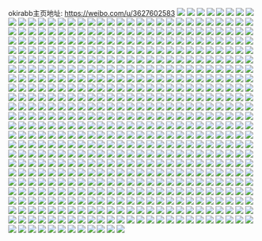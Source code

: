 okirabb主页地址: https://weibo.com/u/3627602583 
![](https://wx4.sinaimg.cn/mw2000/d838d297gy1h962qzg5bhj20u0140jzz.jpg) 
![](https://wx4.sinaimg.cn/mw2000/d838d297gy1h962qyjomoj20u0140qbp.jpg) 
![](https://wx4.sinaimg.cn/mw2000/d838d297gy1h909xjqplmj22c0340hdt.jpg) 
![](https://wx4.sinaimg.cn/mw2000/d838d297gy1h909xnvml2j22c0340npe.jpg) 
![](https://wx4.sinaimg.cn/mw2000/d838d297gy1h909xlpvwrj22c0340kjm.jpg) 
![](https://wx4.sinaimg.cn/mw2000/d838d297gy1h909xgbexjj22c03401ky.jpg) 
![](https://wx4.sinaimg.cn/mw2000/d838d297gy1h909xhuahoj22bz311u0x.jpg) 
![](https://wx4.sinaimg.cn/mw2000/d838d297gy1h8xla5p1idj20ty1hah7g.jpg) 
![](https://wx4.sinaimg.cn/mw2000/d838d297gy1h8xl4bt10aj22c02wve81.jpg) 
![](https://wx4.sinaimg.cn/mw2000/d838d297gy1h8xl4b0o30j21u32hfx3s.jpg) 
![](https://wx4.sinaimg.cn/mw2000/d838d297gy1h8xlaxd84kj20hk0u00wl.jpg) 
![](https://wx4.sinaimg.cn/mw2000/d838d297gy1h8xl3xs5s3j20k00zk41r.jpg) 
![](https://wx4.sinaimg.cn/mw2000/d838d297gy1h8xl3xgr56j20w11jojwt.jpg) 
![](https://wx4.sinaimg.cn/mw2000/d838d297gy1h8xl491vkjj20wd0ihten.jpg) 
![](https://wx4.sinaimg.cn/mw2000/d838d297gy1h8xl6fhgidj20sg47pb2a.jpg) 
![](https://wx4.sinaimg.cn/mw2000/d838d297gy1h8sabdpwy5j20vz1bzarz.jpg) 
![](https://wx4.sinaimg.cn/mw2000/d838d297gy1h8sabmod0nj21nz2hxu0x.jpg) 
![](https://wx4.sinaimg.cn/mw2000/d838d297gy1h8sabevnc0j20vz1bz7lj.jpg) 
![](https://wx4.sinaimg.cn/mw2000/d838d297gy1h8rwk1rmnij21sc2oihdt.jpg) 
![](https://wx4.sinaimg.cn/mw2000/d838d297gy1h8rwjh2dcuj20v01aih0a.jpg) 
![](https://wx4.sinaimg.cn/mw2000/d838d297gy1h8rwjs901bj21o02yohdt.jpg) 
![](https://wx4.sinaimg.cn/mw2000/d838d297gy1h8rwjmjaw3j220g328trf.jpg) 
![](https://wx4.sinaimg.cn/mw2000/d838d297gy1h8rwjo2kmij21yp2zrtwl.jpg) 
![](https://wx4.sinaimg.cn/mw2000/d838d297gy1h8rwjlk4eyj20kz0tln52.jpg) 
![](https://wx4.sinaimg.cn/mw2000/d838d297gy1h8rwjih2m8j22c03407wi.jpg) 
![](https://wx4.sinaimg.cn/mw2000/d838d297gy1h8pxc68vvlj22c03404qq.jpg) 
![](https://wx4.sinaimg.cn/mw2000/d838d297gy1h8pxbwbc37j20wi1yc7wh.jpg) 
![](https://wx4.sinaimg.cn/mw2000/d838d297gy1h8pxcf51qjj20k01000zi.jpg) 
![](https://wx4.sinaimg.cn/mw2000/d838d297gy1h8pxbzk1anj21sc2dskjl.jpg) 
![](https://wx4.sinaimg.cn/mw2000/d838d297gy1h8pxcaaippj22c0340qv5.jpg) 
![](https://wx4.sinaimg.cn/mw2000/d838d297gy1h8asyz87pfj20vt1kwqja.jpg) 
![](https://wx4.sinaimg.cn/mw2000/d838d297gy1h8asy1ztq0j20u2142467.jpg) 
![](https://wx4.sinaimg.cn/mw2000/d838d297gy1h8asy0z8juj21400u0n4n.jpg) 
![](https://wx4.sinaimg.cn/mw2000/d838d297gy1h8asy09ofwj20u0140n7e.jpg) 
![](https://wx4.sinaimg.cn/mw2000/d838d297gy1h8asz0cafwj21mc25s1kx.jpg) 
![](https://wx4.sinaimg.cn/mw2000/d838d297gy1h8asy1cb9lj20u014044v.jpg) 
![](https://wx4.sinaimg.cn/mw2000/d838d297gy1h8at3j289gj20i80rsdlp.jpg) 
![](https://wx4.sinaimg.cn/mw2000/d838d297gy1h8asy31twzj20u0140qa4.jpg) 
![](https://wx4.sinaimg.cn/mw2000/d838d297gy1h8asy4jtapj21kb16l4el.jpg) 
![](https://wx4.sinaimg.cn/mw2000/d838d297gy1h850xac4hhj22yo1o0npd.jpg) 
![](https://wx4.sinaimg.cn/mw2000/d838d297gy1h850xc5o5tj22yo1o0npd.jpg) 
![](https://wx4.sinaimg.cn/mw2000/d838d297gy1h850x7gjhcj22yo1o0hdt.jpg) 
![](https://wx4.sinaimg.cn/mw2000/d838d297gy1h850x5ses0j22yo1o0npd.jpg) 
![](https://wx4.sinaimg.cn/mw2000/d838d297gy1h83hiuzdktj20sg0hrtdn.jpg) 
![](https://wx4.sinaimg.cn/mw2000/d838d297gy1h828f6frisj21401z41g5.jpg) 
![](https://wx4.sinaimg.cn/mw2000/d838d297gy1h828f710ftj20k00zk77f.jpg) 
![](https://wx4.sinaimg.cn/mw2000/d838d297gy1h814up05rcj21bv1zp4qp.jpg) 
![](https://wx4.sinaimg.cn/mw2000/d838d297gy1h814uroswwj20x918cgx9.jpg) 
![](https://wx4.sinaimg.cn/mw2000/d838d297gy1h814ucnq59j20oq0wzn39.jpg) 
![](https://wx4.sinaimg.cn/mw2000/d838d297gy1h814ue222xj21341g5tob.jpg) 
![](https://wx4.sinaimg.cn/mw2000/d838d297gy1h814uj78yxj213f1gkart.jpg) 
![](https://wx4.sinaimg.cn/mw2000/d838d297gy1h814ufgw80j20wi152du9.jpg) 
![](https://wx4.sinaimg.cn/mw2000/d838d297gy1h814ubuyfmj22452x24qq.jpg) 
![](https://wx4.sinaimg.cn/mw2000/d838d297gy1h814uhd3gwj20yt15q15z.jpg) 
![](https://wx4.sinaimg.cn/mw2000/d838d297gy1h82ma5xfwaj20sg1bgdr7.jpg) 
![](https://wx4.sinaimg.cn/mw2000/d838d297gy1h82ma6tt09j20sg1aoqfg.jpg) 
![](https://wx4.sinaimg.cn/mw2000/d838d297gy1h865mgsvg9j20vt1kwnds.jpg) 
![](https://wx4.sinaimg.cn/mw2000/d838d297gy1h7xjriyq9sj20ti0t1n0i.jpg) 
![](https://wx4.sinaimg.cn/mw2000/d838d297gy1h7up2nchpqj20u00nvdkp.jpg) 
![](https://wx4.sinaimg.cn/mw2000/d838d297gy1h7l17kjmkwj20k50jhjue.jpg) 
![](https://wx4.sinaimg.cn/mw2000/d838d297gy1h7dzklw5ypj20n01dsaey.jpg) 
![](https://wx4.sinaimg.cn/mw2000/d838d297gy1h7dyynibhvj22c0340e82.jpg) 
![](https://wx4.sinaimg.cn/mw2000/d838d297gy1h7dyzdpr6dj22c03401kz.jpg) 
![](https://wx4.sinaimg.cn/mw2000/d838d297gy1h7dzeokkgxj21n5340b29.jpg) 
![](https://wx4.sinaimg.cn/mw2000/d838d297gy1h7dzeq4nhcj217z13yjss.jpg) 
![](https://wx4.sinaimg.cn/mw2000/d838d297gy1h7dzesreovj22c0340x1k.jpg) 
![](https://wx4.sinaimg.cn/mw2000/d838d297gy1h7s2idge4aj216g1kwtmm.jpg) 
![](https://wx4.sinaimg.cn/mw2000/d838d297gy1h7s2j0lta6j21tf2cz1kx.jpg) 
![](https://wx4.sinaimg.cn/mw2000/d838d297gy1h78r3pubjoj214020a423.jpg) 
![](https://wx4.sinaimg.cn/mw2000/d838d297gy1h78r3us47cj21o02njkjl.jpg) 
![](https://wx4.sinaimg.cn/mw2000/d838d297gy1h78r3nsmzoj211s1efq7l.jpg) 
![](https://wx4.sinaimg.cn/mw2000/d838d297gy1h78r3ojfzqj20ys1afq5u.jpg) 
![](https://wx4.sinaimg.cn/mw2000/d838d297gy1h78r3mpi27j2105162jt3.jpg) 
![](https://wx4.sinaimg.cn/mw2000/d838d297gy1h78r3lxso8j213y1gqafs.jpg) 
![](https://wx4.sinaimg.cn/mw2000/d838d297gy1h78r3zwaoqj20tg13aap2.jpg) 
![](https://wx4.sinaimg.cn/mw2000/d838d297gy1h78r3kja92j22c0340qsw.jpg) 
![](https://wx4.sinaimg.cn/mw2000/d838d297gy1h72zmeqw7yj21o02you0x.jpg) 
![](https://wx4.sinaimg.cn/mw2000/d838d297gy1h72zmnnadlj21o02yodnb.jpg) 
![](https://wx4.sinaimg.cn/mw2000/d838d297gy1h72zlxyrdlj21o02yoqv5.jpg) 
![](https://wx4.sinaimg.cn/mw2000/d838d297gy1h72zmpp32rj20mz14m44e.jpg) 
![](https://wx4.sinaimg.cn/mw2000/d838d297gy1h72zm6lez0j21o02you0x.jpg) 
![](https://wx4.sinaimg.cn/mw2000/d838d297gy1h72zlpvzqoj21o02yox6p.jpg) 
![](https://wx4.sinaimg.cn/mw2000/d838d297gy1h6zyezni3ej20n01ds7lb.jpg) 
![](https://wx4.sinaimg.cn/mw2000/d838d297gy1h6s5un2zxzj20u01hcgyd.jpg) 
![](https://wx4.sinaimg.cn/mw2000/d838d297gy1h6s5uugxo7j21111tukam.jpg) 
![](https://wx4.sinaimg.cn/mw2000/d838d297gy1h6m89vyp7zj20k00zkweu.jpg) 
![](https://wx4.sinaimg.cn/mw2000/d838d297gy1h6m89vi99gj20n01dsth7.jpg) 
![](https://wx4.sinaimg.cn/mw2000/d838d297gy1h6m89wslypj20u01hcdla.jpg) 
![](https://wx4.sinaimg.cn/mw2000/d838d297gy1h6lkmjlz49j214t1kwdqm.jpg) 
![](https://wx4.sinaimg.cn/mw2000/d838d297gy1h6lkooy6jzj20sg23unlv.jpg) 
![](https://wx4.sinaimg.cn/mw2000/d838d297gy1h6llp1ng2cj21fp23qtsp.jpg) 
![](https://wx4.sinaimg.cn/mw2000/d838d297gy1h6llppc3wmj20lk0jfjsf.jpg) 
![](https://wx4.sinaimg.cn/mw2000/d838d297gy1h6llqa68z8j20sg4t8guc.jpg) 
![](https://wx4.sinaimg.cn/mw2000/d838d297gy1h828x8mrgaj216g1kwtmm.jpg) 
![](https://wx4.sinaimg.cn/mw2000/d838d297gy1h6hztuac0uj21jk2zt4na.jpg) 
![](https://wx4.sinaimg.cn/mw2000/d838d297gy1h6hzty07izj21r029ekgs.jpg) 
![](https://wx4.sinaimg.cn/mw2000/d838d297gy1h6hwn8a10ej221o2q8djg.jpg) 
![](https://wx4.sinaimg.cn/mw2000/d838d297gy1h6hwna8baqj22bb35r1kx.jpg) 
![](https://wx4.sinaimg.cn/mw2000/d838d297gy1h6hwn5srz8j21au2b9e81.jpg) 
![](https://wx4.sinaimg.cn/mw2000/d838d297gy1h6hwn9ap7fj22c034vquj.jpg) 
![](https://wx4.sinaimg.cn/mw2000/d838d297gy1h6hwmy5a8rj20yc19sgxi.jpg) 
![](https://wx4.sinaimg.cn/mw2000/d838d297gy1h6hwn79ffsj220z2sob29.jpg) 
![](https://wx4.sinaimg.cn/mw2000/d838d297gy1h6kcbxgpiqj21sc2ds4qq.jpg) 
![](https://wx4.sinaimg.cn/mw2000/d838d297gy1h6kcc5130ij21sc2dstte.jpg) 
![](https://wx4.sinaimg.cn/mw2000/d838d297gy1h6kccixzu8j21sc2ds7wh.jpg) 
![](https://wx4.sinaimg.cn/mw2000/d838d297gy1h6fjf93jawj21k92tgagx.jpg) 
![](https://wx4.sinaimg.cn/mw2000/d838d297gy1h6fjffpltnj21kq2u2u0x.jpg) 
![](https://wx4.sinaimg.cn/mw2000/d838d297gy1h68tsqitbsj20mn14x3zd.jpg) 
![](https://wx4.sinaimg.cn/mw2000/d838d297gy1h68tsr54anj20mo14j3z7.jpg) 
![](https://wx4.sinaimg.cn/mw2000/d838d297gy1h68tsubphrj20m514o7ba.jpg) 
![](https://wx4.sinaimg.cn/mw2000/d838d297gy1h68tstdj6ej20mr14jjs5.jpg) 
![](https://wx4.sinaimg.cn/mw2000/d838d297gy1h68tslot5xj22c035q4qp.jpg) 
![](https://wx4.sinaimg.cn/mw2000/d838d297gy1h68tsmxe8dj22c03404qp.jpg) 
![](https://wx4.sinaimg.cn/mw2000/d838d297gy1h68tsp00bkj21sc2ds7wh.jpg) 
![](https://wx4.sinaimg.cn/mw2000/d838d297gy1h68uz0x3wyj20dh0nzmzt.jpg) 
![](https://wx4.sinaimg.cn/mw2000/d838d297gy1h68tsk442dj20n01ds14u.jpg) 
![](https://wx4.sinaimg.cn/mw2000/d838d297gy1h68tymlbwrj20tu13umyv.jpg) 
![](https://wx4.sinaimg.cn/mw2000/d838d297gy1h68u2tz8lij20tu13u75c.jpg) 
![](https://wx4.sinaimg.cn/mw2000/d838d297gy1h56lddx2l3j216t1kwb29.jpg) 
![](https://wx4.sinaimg.cn/mw2000/d838d297gy1h56ld9joxnj216o1lcqtr.jpg) 
![](https://wx4.sinaimg.cn/mw2000/d838d297gy1h56lcsbs5hj216o1kw1f3.jpg) 
![](https://wx4.sinaimg.cn/mw2000/d838d297gy1h56lcr85btj22c0340qv7.jpg) 
![](https://wx4.sinaimg.cn/mw2000/d838d297gy1h56lcljnnwj22c0316b2a.jpg) 
![](https://wx4.sinaimg.cn/mw2000/d838d297gy1h56lcng2ojj22bv33u7wi.jpg) 
![](https://wx4.sinaimg.cn/mw2000/d838d297gy1h56lcjo4jkj224034oe82.jpg) 
![](https://wx4.sinaimg.cn/mw2000/d838d297gy1h56ldn2i6mj20vu1n5dsi.jpg) 
![](https://wx4.sinaimg.cn/mw2000/d838d297gy1h56ldm33h4j20vh1pana0.jpg) 
![](https://wx4.sinaimg.cn/mw2000/d838d297gy1h56lczaijaj22c02wm1kx.jpg) 
![](https://wx4.sinaimg.cn/mw2000/d838d297gy1h58syp7e5hj20xz18ugvr.jpg) 
![](https://wx4.sinaimg.cn/mw2000/d838d297gy1h58syocqm3j20iy0sgahh.jpg) 
![](https://wx4.sinaimg.cn/mw2000/d838d297gy1h58t044qesj21eu1uokaa.jpg) 
![](https://wx4.sinaimg.cn/mw2000/d838d297gy1h4p6bvf6bqj20ms18vn6h.jpg) 
![](https://wx4.sinaimg.cn/mw2000/d838d297gy1h4p6cycwy8j20k00zkaeu.jpg) 
![](https://wx4.sinaimg.cn/mw2000/d838d297gy1h4p6ctx3oyj22bz354x6s.jpg) 
![](https://wx4.sinaimg.cn/mw2000/d838d297gy1h4i9zlthnqj21o02yo4qq.jpg) 
![](https://wx4.sinaimg.cn/mw2000/d838d297gy1h4i9zx12eoj21mq2yob2a.jpg) 
![](https://wx4.sinaimg.cn/mw2000/d838d297gy1h4i9zcc438j21o02yo1ky.jpg) 
![](https://wx4.sinaimg.cn/mw2000/d838d297gy1h4i9ytz2fzj22c03404qr.jpg) 
![](https://wx4.sinaimg.cn/mw2000/d838d297gy1h4h3vj2ye3j229o340npe.jpg) 
![](https://wx4.sinaimg.cn/mw2000/d838d297gy1h4h3vf689lj22c034zhdt.jpg) 
![](https://wx4.sinaimg.cn/mw2000/d838d297gy1h4h3vbhaz7j22c0340qv5.jpg) 
![](https://wx4.sinaimg.cn/mw2000/d838d297gy1h4h3vo332fj22652w7x6q.jpg) 
![](https://wx4.sinaimg.cn/mw2000/d838d297gy1h4h3vdr1iej22c034hhdu.jpg) 
![](https://wx4.sinaimg.cn/mw2000/d838d297gy1h4ev04nsvvj221e2lju0x.jpg) 
![](https://wx4.sinaimg.cn/mw2000/d838d297gy1h4bdz7vgkoj22c0340u0x.jpg) 
![](https://wx4.sinaimg.cn/mw2000/d838d297gy1h4bdz19vabj20n0171dkc.jpg) 
![](https://wx4.sinaimg.cn/mw2000/d838d297gy1h46xm0t3kbj224n33wkjm.jpg) 
![](https://wx4.sinaimg.cn/mw2000/d838d297gy1h44c7790kcj22c0340qv5.jpg) 
![](https://wx4.sinaimg.cn/mw2000/d838d297gy1h44c70hppcj22c0340u0x.jpg) 
![](https://wx4.sinaimg.cn/mw2000/d838d297gy1h44c75fdbpj22c0340u0x.jpg) 
![](https://wx4.sinaimg.cn/mw2000/d838d297gy1h44c72zuwnj23402c0kjm.jpg) 
![](https://wx4.sinaimg.cn/mw2000/d838d297gy1h43d22tehdj20n018wwml.jpg) 
![](https://wx4.sinaimg.cn/mw2000/d838d297gy1h43d2dm7nnj22c02c04qp.jpg) 
![](https://wx4.sinaimg.cn/mw2000/d838d297gy1h43d2c7wn9j22c033zqv5.jpg) 
![](https://wx4.sinaimg.cn/mw2000/d838d297gy1h43d2npc4uj20n01907a8.jpg) 
![](https://wx4.sinaimg.cn/mw2000/d838d297gy1h43d9f48ywj21le2v4u0x.jpg) 
![](https://wx4.sinaimg.cn/mw2000/d838d297gy1h43e2hxlw6j20k00zkgrk.jpg) 
![](https://wx4.sinaimg.cn/mw2000/d838d297gy1h43d31j0mlj21o02yo4qq.jpg) 
![](https://wx4.sinaimg.cn/mw2000/d838d297gy1h43d9oxi58j22c02c0qv5.jpg) 
![](https://wx4.sinaimg.cn/mw2000/d838d297gy1h45eqlq294j21mn2yokjl.jpg) 
![](https://wx4.sinaimg.cn/mw2000/d838d297gy1h45eqph31wj20tu13u15w.jpg) 
![](https://wx4.sinaimg.cn/mw2000/d838d297gy1h3kk4p38scj21xz2ufb29.jpg) 
![](https://wx4.sinaimg.cn/mw2000/d838d297gy1h3kkoeo1dlj21ic2qsx6p.jpg) 
![](https://wx4.sinaimg.cn/mw2000/d838d297gy1h3kk87qeb8j22ai2w5hb4.jpg) 
![](https://wx4.sinaimg.cn/mw2000/d838d297gy1h3habf63djj20ly18h45a.jpg) 
![](https://wx4.sinaimg.cn/mw2000/d838d297gy1h3hab5x6jhj20u01404gj.jpg) 
![](https://wx4.sinaimg.cn/mw2000/d838d297gy1h3habbkfu9j20pv1a9wl9.jpg) 
![](https://wx4.sinaimg.cn/mw2000/d838d297gy1h3hab70iobj20sg0fsq8y.jpg) 
![](https://wx4.sinaimg.cn/mw2000/d838d297gy1h3hab6giu3j20u017qgrj.jpg) 
![](https://wx4.sinaimg.cn/mw2000/d838d297gy1h3habgt0l2j22c0340qv5.jpg) 
![](https://wx4.sinaimg.cn/mw2000/d838d297ly1h3q2pht7cjj21h92mpqv5.jpg) 
![](https://wx4.sinaimg.cn/mw2000/d838d297gy1h387hogibjj20v92ppe0z.jpg) 
![](https://wx4.sinaimg.cn/mw2000/d838d297gy1h387hqbrcaj20v915pgud.jpg) 
![](https://wx4.sinaimg.cn/mw2000/d838d297gy1h387hr19mwj20v918pk1a.jpg) 
![](https://wx4.sinaimg.cn/mw2000/d838d297gy1h387hpq0ycj20n01dswvt.jpg) 
![](https://wx4.sinaimg.cn/mw2000/d838d297gy1h387hzylqaj20n01dswsd.jpg) 
![](https://wx4.sinaimg.cn/mw2000/d838d297gy1h387huu4kqj20v91fptkz.jpg) 
![](https://wx4.sinaimg.cn/mw2000/d838d297gy1h387hvqu7aj20v91fp15r.jpg) 
![](https://wx4.sinaimg.cn/mw2000/d838d297gy1h387hweub7j20v912pq9n.jpg) 
![](https://wx4.sinaimg.cn/mw2000/d838d297gy1h387hxs1ajj20v91epwtb.jpg) 
![](https://wx4.sinaimg.cn/mw2000/d838d297gy1h387hyek07j20v91np4d3.jpg) 
![](https://wx4.sinaimg.cn/mw2000/d838d297gy1h387hz2gy9j20v91gptma.jpg) 
![](https://wx4.sinaimg.cn/mw2000/d838d297gy1h387ht0lucj20n01dsk44.jpg) 
![](https://wx4.sinaimg.cn/mw2000/d838d297gy1h37nr2o7ktj20mz0uoadq.jpg) 
![](https://wx4.sinaimg.cn/mw2000/d838d297gy1h37np9c7chj20n00csn0b.jpg) 
![](https://wx4.sinaimg.cn/mw2000/d838d297gy1h37np8slahj20n00cstc7.jpg) 
![](https://wx4.sinaimg.cn/mw2000/d838d297gy1h37npkbzwjj22c0340hdt.jpg) 
![](https://wx4.sinaimg.cn/mw2000/d838d297gy1h37nq5y3b5j20n018ete0.jpg) 
![](https://wx4.sinaimg.cn/mw2000/d838d297gy1h31cegwjgkj20v91epwvt.jpg) 
![](https://wx4.sinaimg.cn/mw2000/d838d297gy1h31cehh5x6j20v91np4kj.jpg) 
![](https://wx4.sinaimg.cn/mw2000/d838d297gy1h31cehzss9j20v918pk33.jpg) 
![](https://wx4.sinaimg.cn/mw2000/d838d297gy1h31cej744lj20v91qpe32.jpg) 
![](https://wx4.sinaimg.cn/mw2000/d838d297gy1h31ceihmnnj20v918pani.jpg) 
![](https://wx4.sinaimg.cn/mw2000/d838d297gy1h31cejq8vfj20v90zp460.jpg) 
![](https://wx4.sinaimg.cn/mw2000/d838d297gy1h306uuvwbvj20v91ap15a.jpg) 
![](https://wx4.sinaimg.cn/mw2000/d838d297gy1h306uvdbmlj20v91mpwyv.jpg) 
![](https://wx4.sinaimg.cn/mw2000/d838d297gy1h306uvxpa7j20v91jp7m9.jpg) 
![](https://wx4.sinaimg.cn/mw2000/d838d297gy1h306uwh3ygj20v91mph5h.jpg) 
![](https://wx4.sinaimg.cn/mw2000/d838d297gy1h30780linej20v91ope0k.jpg) 
![](https://wx4.sinaimg.cn/mw2000/d838d297gy1h307814hhxj20v91cpk5i.jpg) 
![](https://wx4.sinaimg.cn/mw2000/d838d297gy1h2psgisei1j20v91cpaoi.jpg) 
![](https://wx4.sinaimg.cn/mw2000/d838d297gy1h2psghtm7kj20v919pwpm.jpg) 
![](https://wx4.sinaimg.cn/mw2000/d838d297gy1h2psgjmk6bj20v916pdpx.jpg) 
![](https://wx4.sinaimg.cn/mw2000/d838d297gy1h2psgkrs9rj20v91fp17i.jpg) 
![](https://wx4.sinaimg.cn/mw2000/d838d297gy1h2psggukq9j20v919pn8s.jpg) 
![](https://wx4.sinaimg.cn/mw2000/d838d297gy1h2psgllrjsj20v910p45b.jpg) 
![](https://wx4.sinaimg.cn/mw2000/d838d297gy1h2oe7fgp40j22c03401ky.jpg) 
![](https://wx4.sinaimg.cn/mw2000/d838d297gy1h2oe89iqg3j20sg16odxx.jpg) 
![](https://wx4.sinaimg.cn/mw2000/d838d297gy1h2oe9gs5lsj22c0340npd.jpg) 
![](https://wx4.sinaimg.cn/mw2000/d838d297gy1h2oe9jcunnj22c0340hdu.jpg) 
![](https://wx4.sinaimg.cn/mw2000/d838d297gy1h2oe6vw0qcj213t0tvqjn.jpg) 
![](https://wx4.sinaimg.cn/mw2000/d838d297ly1h2oglgurn6j22c03407wi.jpg) 
![](https://wx4.sinaimg.cn/mw2000/d838d297ly1h2ogq3aqsmj22c0340e81.jpg) 
![](https://wx4.sinaimg.cn/mw2000/d838d297gy1h2psp9z3kfj22c0340npd.jpg) 
![](https://wx4.sinaimg.cn/mw2000/d838d297gy1h2psx042k5j21c92ds1kx.jpg) 
![](https://wx4.sinaimg.cn/mw2000/d838d297gy1h2psxiilrdj22c0353u0x.jpg) 
![](https://wx4.sinaimg.cn/mw2000/d838d297gy1h2psy70vn1j22c034t4qs.jpg) 
![](https://wx4.sinaimg.cn/mw2000/d838d297gy1h2psyyvmhbj21400u0amn.jpg) 
![](https://wx4.sinaimg.cn/mw2000/d838d297gy1h2gce55874j21ga1xz4qp.jpg) 
![](https://wx4.sinaimg.cn/mw2000/d838d297gy1h2gce752i1j22c01py4iy.jpg) 
![](https://wx4.sinaimg.cn/mw2000/d838d297gy1h2gcfrgizdj20sg0vsqbt.jpg) 
![](https://wx4.sinaimg.cn/mw2000/d838d297gy1h2gcex8x2hj20sg1nq4qn.jpg) 
![](https://wx4.sinaimg.cn/mw2000/d838d297gy1h2gcg4i16ej21o02yoe82.jpg) 
![](https://wx4.sinaimg.cn/mw2000/d838d297gy1h2gce0wxbxj22c0340u0x.jpg) 
![](https://wx4.sinaimg.cn/mw2000/d838d297gy1h2gce3d9qpj22c02c0kjl.jpg) 
![](https://wx4.sinaimg.cn/mw2000/d838d297gy1h2gcesj15aj22c030ab2a.jpg) 
![](https://wx4.sinaimg.cn/mw2000/d838d297gy1h2gcekthiuj22c0340npe.jpg) 
![](https://wx4.sinaimg.cn/mw2000/d838d297gy1h2gcehcbsdj223u35sb2a.jpg) 
![](https://wx4.sinaimg.cn/mw2000/d838d297gy1h2gcfexcq7j21o02yoe82.jpg) 
![](https://wx4.sinaimg.cn/mw2000/d838d297gy1h2gcfpi9nhj21mj2skb2a.jpg) 
![](https://wx4.sinaimg.cn/mw2000/d838d297gy1h2gcghv5u4j21o02you0y.jpg) 
![](https://wx4.sinaimg.cn/mw2000/d838d297gy1h2gcf1h1e2j20sg28l4qp.jpg) 
![](https://wx4.sinaimg.cn/mw2000/d838d297gy1h2gcf78c4dj21520uttk9.jpg) 
![](https://wx4.sinaimg.cn/mw2000/d838d297gy1h29jqhnowjj20v913paj2.jpg) 
![](https://wx4.sinaimg.cn/mw2000/d838d297gy1h29jqlm4k7j20v913p101.jpg) 
![](https://wx4.sinaimg.cn/mw2000/d838d297gy1h29jqoewepj20v916pgwi.jpg) 
![](https://wx4.sinaimg.cn/mw2000/d838d297gy1h29jqt50gqj20v913p11w.jpg) 
![](https://wx4.sinaimg.cn/mw2000/d838d297gy1h29jqvw0eoj20v919pds6.jpg) 
![](https://wx4.sinaimg.cn/mw2000/d838d297gy1h29jr234ckj20v919p49l.jpg) 
![](https://wx4.sinaimg.cn/mw2000/d838d297gy1h29jr54x8lj20v919p4as.jpg) 
![](https://wx4.sinaimg.cn/mw2000/d838d297gy1h29jqds8b8j20v910ptew.jpg) 
![](https://wx4.sinaimg.cn/mw2000/d838d297gy1h29jr798b0j20v91fpwtu.jpg) 
![](https://wx4.sinaimg.cn/mw2000/d838d297gy1h29jrayosaj20v91cpdt8.jpg) 
![](https://wx4.sinaimg.cn/mw2000/d838d297gy1h29jrdo1htj20v90xp79k.jpg) 
![](https://wx4.sinaimg.cn/mw2000/d838d297gy1h29jrhl8qfj20v91lpato.jpg) 
![](https://wx4.sinaimg.cn/mw2000/d838d297gy1h29jrrqd3uj20v916pajy.jpg) 
![](https://wx4.sinaimg.cn/mw2000/d838d297gy1h29jrpty7ij20v91ipdyn.jpg) 
![](https://wx4.sinaimg.cn/mw2000/d838d297gy1h29jrt9wvaj20v916pn8k.jpg) 
![](https://wx4.sinaimg.cn/mw2000/d838d297gy1h1bv2w35lcj21bu2job29.jpg) 
![](https://wx4.sinaimg.cn/mw2000/d838d297gy1h1bv2sv5lwj21c22n5b29.jpg) 
![](https://wx4.sinaimg.cn/mw2000/d838d297gy1h1bv2ztqzbj21ad2ppu0x.jpg) 
![](https://wx4.sinaimg.cn/mw2000/d838d297gy1h1bv342196j21cg2n2npd.jpg) 
![](https://wx4.sinaimg.cn/mw2000/d838d297gy1h1bv3wves1j20mz0es773.jpg) 
![](https://wx4.sinaimg.cn/mw2000/d838d297gy1h0xyfm3mjyj20sf0sik2j.jpg) 
![](https://wx4.sinaimg.cn/mw2000/d838d297gy1h0xwpom7ppj235s2dce82.jpg) 
![](https://wx4.sinaimg.cn/mw2000/d838d297gy1h0xwpwn83uj21lm25sax3.jpg) 
![](https://wx4.sinaimg.cn/mw2000/d838d297gy1h0xwq3rzufj21o02w4qv6.jpg) 
![](https://wx4.sinaimg.cn/mw2000/d838d297gy1h0xwqdwfw6j21br2yie82.jpg) 
![](https://wx4.sinaimg.cn/mw2000/d838d297gy1h0xwqn372vj21bb2fw1ky.jpg) 
![](https://wx4.sinaimg.cn/mw2000/d838d297gy1h0xwvmyd6qj21mt26f7wh.jpg) 
![](https://wx4.sinaimg.cn/mw2000/d838d297gy1h0xwsv3ec6j22c0340ne2.jpg) 
![](https://wx4.sinaimg.cn/mw2000/d838d297gy1h0xwssvof0j22c0340b2b.jpg) 
![](https://wx4.sinaimg.cn/mw2000/d838d297gy1h0xwtdswa8j21vd2c8e82.jpg) 
![](https://wx4.sinaimg.cn/mw2000/d838d297gy1h0xwtv3tavj21nw2bue82.jpg) 
![](https://wx4.sinaimg.cn/mw2000/d838d297gy1h0xwp30zcej22ds1sce82.jpg) 
![](https://wx4.sinaimg.cn/mw2000/d838d297gy1h0xwujfrtgj22c0340b2b.jpg) 
![](https://wx4.sinaimg.cn/mw2000/d838d297gy1h0xwrsci5fj22bq35rnpf.jpg) 
![](https://wx4.sinaimg.cn/mw2000/d838d297gy1h0xwvtyr4tj22c0340npd.jpg) 
![](https://wx4.sinaimg.cn/mw2000/d838d297gy1h0scal3b9tj21o02yo7wh.jpg) 
![](https://wx4.sinaimg.cn/mw2000/d838d297gy1h0scarmaz5j21o02yo4qp.jpg) 
![](https://wx4.sinaimg.cn/mw2000/d838d297gy1h0scme51l5j22c0340e81.jpg) 
![](https://wx4.sinaimg.cn/mw2000/d838d297gy1h0scatud5lj20n00r1myx.jpg) 
![](https://wx4.sinaimg.cn/mw2000/d838d297gy1h0scasf7kgj20mz19gq83.jpg) 
![](https://wx4.sinaimg.cn/mw2000/d838d297gy1h0scate442j20n019k0x3.jpg) 
![](https://wx4.sinaimg.cn/mw2000/d838d297gy1h0537h27bxj20u00u0afp.jpg) 
![](https://wx4.sinaimg.cn/mw2000/d838d297gy1h008lmolqcj20oc0yhwld.jpg) 
![](https://wx4.sinaimg.cn/mw2000/d838d297gy1h008pustrsj20n01dsgo9.jpg) 
![](https://wx4.sinaimg.cn/mw2000/d838d297gy1h008lpd4htj22c0340hdt.jpg) 
![](https://wx4.sinaimg.cn/mw2000/d838d297gy1h008oi6fj8j20n017o77c.jpg) 
![](https://wx4.sinaimg.cn/mw2000/d838d297gy1h1yxylsex4j223n2su1kx.jpg) 
![](https://wx4.sinaimg.cn/mw2000/d838d297gy1h1yxykam95j23402c0x6p.jpg) 
![](https://wx4.sinaimg.cn/mw2000/d838d297gy1h1yxymdlsnj20v913p101.jpg) 
![](https://wx4.sinaimg.cn/mw2000/d838d297gy1gzlhaipqs0j20v913p7by.jpg) 
![](https://wx4.sinaimg.cn/mw2000/d838d297gy1gzlhaj9krwj20v916pqcs.jpg) 
![](https://wx4.sinaimg.cn/mw2000/d838d297gy1gzlhajz4dxj20v91np1c8.jpg) 
![](https://wx4.sinaimg.cn/mw2000/d838d297gy1gzlhakn26oj20v91bpgyv.jpg) 
![](https://wx4.sinaimg.cn/mw2000/d838d297gy1gzc8t07o0qj20u01hcatb.jpg) 
![](https://wx4.sinaimg.cn/mw2000/d838d297gy1gzc8rzo1onj20ny0vyq8q.jpg) 
![](https://wx4.sinaimg.cn/mw2000/d838d297gy1gzc8siy954j21jx2bwe81.jpg) 
![](https://wx4.sinaimg.cn/mw2000/d838d297gy1gzc8sczojsj22c033zx6q.jpg) 
![](https://wx4.sinaimg.cn/mw2000/d838d297gy1gzc8sshaoxj22c0340e82.jpg) 
![](https://wx4.sinaimg.cn/mw2000/d838d297gy1gz7ab9l4byj20lw14ldke.jpg) 
![](https://wx4.sinaimg.cn/mw2000/d838d297gy1gz7ab6oou9j20mf14m786.jpg) 
![](https://wx4.sinaimg.cn/mw2000/d838d297gy1gz7ab5aq6hj20n014ejvv.jpg) 
![](https://wx4.sinaimg.cn/mw2000/d838d297gy1gz7ab7ale7j20m714uq7j.jpg) 
![](https://wx4.sinaimg.cn/mw2000/d838d297gy1gyehyjwnz5j21v32hhb29.jpg) 
![](https://wx4.sinaimg.cn/mw2000/d838d297gy1gyehyhkjvcj21ju2yob2a.jpg) 
![](https://wx4.sinaimg.cn/mw2000/d838d297gy1gyehyk9mnfj20yq1bvtn9.jpg) 
![](https://wx4.sinaimg.cn/mw2000/d838d297gy1gyehyfjhjfj20k30s844d.jpg) 
![](https://wx4.sinaimg.cn/mw2000/d838d297gy1gyehydmz66j22c0340kjm.jpg) 
![](https://wx4.sinaimg.cn/mw2000/d838d297gy1gyehygfebuj21am2jie81.jpg) 
![](https://wx4.sinaimg.cn/mw2000/d838d297gy1gy7fpe0tujj22c02c0e82.jpg) 
![](https://wx4.sinaimg.cn/mw2000/d838d297gy1gxnydm57u3j21jl224e81.jpg) 
![](https://wx4.sinaimg.cn/mw2000/d838d297gy1gxnydsndzsj21gj25pkjl.jpg) 
![](https://wx4.sinaimg.cn/mw2000/d838d297gy1gxnye1wqjjj21l2243u0x.jpg) 
![](https://wx4.sinaimg.cn/mw2000/d838d297gy1gxnye3jh1aj21h327mx6p.jpg) 
![](https://wx4.sinaimg.cn/mw2000/d838d297gy1gxmo1hfkutj22uf22zhax.jpg) 
![](https://wx4.sinaimg.cn/mw2000/d838d297gy1gxmo1f1napj23402c04qq.jpg) 
![](https://wx4.sinaimg.cn/mw2000/d838d297gy1gxmo1jhr00j20z91pa144.jpg) 
![](https://wx4.sinaimg.cn/mw2000/d838d297gy1gxmo5wsf2sj20jq0yg79t.jpg) 
![](https://wx4.sinaimg.cn/mw2000/d838d297gy1gxmo0pmjotj22c02c0qv5.jpg) 
![](https://wx4.sinaimg.cn/mw2000/d838d297gy1h1t2iptuiej23402c0qv7.jpg) 
![](https://wx4.sinaimg.cn/mw2000/d838d297gy1gwo6ibvpvoj20mq0ub476.jpg) 
![](https://wx4.sinaimg.cn/mw2000/d838d297gy1gwkochqwcnj20lz0td78n.jpg) 
![](https://wx4.sinaimg.cn/mw2000/d838d297gy1gwkock1njrj20n00uoqec.jpg) 
![](https://wx4.sinaimg.cn/mw2000/d838d297gy1gxd5hhktbvj20n00ueq75.jpg) 
![](https://wx4.sinaimg.cn/mw2000/d838d297gy1gxd5hit3k9j22c0340e81.jpg) 
![](https://wx4.sinaimg.cn/mw2000/d838d297gy1gxd5hgnwf1j22c0340npd.jpg) 
![](https://wx4.sinaimg.cn/mw2000/d838d297gy1gwdko465yyj22c0340e83.jpg) 
![](https://wx4.sinaimg.cn/mw2000/d838d297gy1gwbbrhm3kdj22c0340x6p.jpg) 
![](https://wx4.sinaimg.cn/mw2000/d838d297gy1gwb8ihprcgj22c0340b2c.jpg) 
![](https://wx4.sinaimg.cn/mw2000/d838d297gy1gvu5tv8vwuj22c0341b2a.jpg) 
![](https://wx4.sinaimg.cn/mw2000/003Xv395gy1gvkqj6qy2nj61m32rd4qp02.jpg) 
![](https://wx4.sinaimg.cn/mw2000/003Xv395gy1gvakxvrvqdj62c02c0b2902.jpg) 
![](https://wx4.sinaimg.cn/mw2000/d838d297gy1gu742cvpf0j20ma0ua7a9.jpg) 
![](https://wx4.sinaimg.cn/mw2000/d838d297gy1gu742c2j3fj20mn0ukgr0.jpg) 
![](https://wx4.sinaimg.cn/mw2000/d838d297gy1gt69l9wtmzj22bd30le5k.jpg) 
![](https://wx4.sinaimg.cn/mw2000/d838d297gy1gt69lbns6uj23402c0kjl.jpg) 
![](https://wx4.sinaimg.cn/mw2000/d838d297gy1gt69l5vzhbj20zk0k0n1s.jpg) 
![](https://wx4.sinaimg.cn/mw2000/003Xv395gy1gt5xq6s17aj60vc15sdtt02.jpg) 
![](https://wx4.sinaimg.cn/mw2000/d838d297gy1gt5xwdda9ij23402c01kx.jpg) 
![](https://wx4.sinaimg.cn/mw2000/d838d297gy1gt5xypkwlfj22ai2ai7wh.jpg) 
![](https://wx4.sinaimg.cn/mw2000/d838d297gy1gt5778x27ej21zy340hdt.jpg) 
![](https://wx4.sinaimg.cn/mw2000/d838d297gy1gt578q9seuj20tj13dgrz.jpg) 
![](https://wx4.sinaimg.cn/mw2000/d838d297gy1gt54on8avej20vc14j7f8.jpg) 
![](https://wx4.sinaimg.cn/mw2000/d838d297gy1gssetq63wij20sg77y4qr.jpg) 
![](https://wx4.sinaimg.cn/mw2000/d838d297gy1gsr480yiy7j226d26d7wi.jpg) 
![](https://wx4.sinaimg.cn/mw2000/d838d297gy1gsr47l1g7zj22c03401l1.jpg) 
![](https://wx4.sinaimg.cn/mw2000/d838d297gy1gsr48dnrisj22a431hqv6.jpg) 
![](https://wx4.sinaimg.cn/mw2000/d838d297gy1gsr46zvo6yj22c0340u10.jpg) 
![](https://wx4.sinaimg.cn/mw2000/d838d297gy1gsr46lo561j22c02c0b2c.jpg) 
![](https://wx4.sinaimg.cn/mw2000/d838d297gy1gsr47buyamj22c0340hdw.jpg) 
![](https://wx4.sinaimg.cn/mw2000/d838d297gy1gsr464zfz8j21pt2aqnpd.jpg) 
![](https://wx4.sinaimg.cn/mw2000/d838d297gy1gsr469yg00j22c0340b2b.jpg) 
![](https://wx4.sinaimg.cn/mw2000/d838d297gy1gsr47r5qs3j22c02c0e82.jpg) 
![](https://wx4.sinaimg.cn/mw2000/d838d297gy1gslf9fteu5j22c02c0kjl.jpg) 
![](https://wx4.sinaimg.cn/mw2000/d838d297gy1gslf9hkhhkj22c02c0b29.jpg) 
![](https://wx4.sinaimg.cn/mw2000/d838d297gy1gslf9jvigqj20p80vcain.jpg) 
![](https://wx4.sinaimg.cn/mw2000/d838d297gy1gslfcjccgdj22c02c04qq.jpg) 
![](https://wx4.sinaimg.cn/mw2000/d838d297gy1gslf9nhv2kj22c02c0x6p.jpg) 
![](https://wx4.sinaimg.cn/mw2000/d838d297gy1gslfao1tmoj20u01hcn8u.jpg) 
![](https://wx4.sinaimg.cn/mw2000/d838d297gy1gslfdduuo5j21hc0sk1cm.jpg) 
![](https://wx4.sinaimg.cn/mw2000/d838d297gy1gsux7vclnzj22c02c04qp.jpg) 
![](https://wx4.sinaimg.cn/mw2000/d838d297gy1gsux7tyjxcj22c0340kjl.jpg) 
![](https://wx4.sinaimg.cn/mw2000/d838d297gy1gsk5frru88j22bz2q1npf.jpg) 
![](https://wx4.sinaimg.cn/mw2000/d838d297gy1gsk5gxjimej21gm260qv5.jpg) 
![](https://wx4.sinaimg.cn/mw2000/d838d297gy1gsgvag8k6kj22c0340npe.jpg) 
![](https://wx4.sinaimg.cn/mw2000/d838d297gy1gsgu73v04nj22c02c07k3.jpg) 
![](https://wx4.sinaimg.cn/mw2000/d838d297gy1grrk6gmi2aj22c02c04hl.jpg) 
![](https://wx4.sinaimg.cn/mw2000/d838d297gy1grrk7iwmyqj210s1patjq.jpg) 
![](https://wx4.sinaimg.cn/mw2000/003Xv395gy1grrk6dtfopj61zu2skkft02.jpg) 
![](https://wx4.sinaimg.cn/mw2000/d838d297gy1gsb3tgricuj23402c0he4.jpg) 
![](https://wx4.sinaimg.cn/mw2000/d838d297gy1gsb3uh5s00j22c02c0apf.jpg) 
![](https://wx4.sinaimg.cn/mw2000/d838d297gy1gsb3udrli3j22c02c07wp.jpg) 
![](https://wx4.sinaimg.cn/mw2000/d838d297gy1gsb3ukuknmj22c0340b2a.jpg) 
![](https://wx4.sinaimg.cn/mw2000/d838d297gy1gsb3ug92u3j20s510ib29.jpg) 
![](https://wx4.sinaimg.cn/mw2000/d838d297gy1gsb3tn74fqj21t21pb1ky.jpg) 
![](https://wx4.sinaimg.cn/mw2000/003Xv395gy1gri7ficlb8j62c02c0wxk02.jpg) 
![](https://wx4.sinaimg.cn/mw2000/d838d297gy1gri7fsoc90j22c02c07wm.jpg) 
![](https://wx4.sinaimg.cn/mw2000/d838d297gy1gri7fk74tgj22c02c0au5.jpg) 
![](https://wx4.sinaimg.cn/mw2000/d838d297gy1grgw7bd2gkj20vc15sb29.jpg) 
![](https://wx4.sinaimg.cn/mw2000/d838d297gy1gr7gpnb68aj211c1ds7bo.jpg) 
![](https://wx4.sinaimg.cn/mw2000/d838d297gy1gr7gplusfmj20n01ds4qs.jpg) 
![](https://wx4.sinaimg.cn/mw2000/d838d297gy1gw1sx7njfwj20n00n0gnl.jpg) 
![](https://wx4.sinaimg.cn/mw2000/d838d297gy1gw1sx8ez1pj20n01a00xd.jpg) 
![](https://wx4.sinaimg.cn/mw2000/d838d297gy1gw1sxa2nr4j20n00cyjtc.jpg) 
![](https://wx4.sinaimg.cn/mw2000/d838d297gy1gw1sxb6esvj21181dsk43.jpg) 
![](https://wx4.sinaimg.cn/mw2000/d838d297gy1gq9xiphd0aj20vc15s7wh.jpg) 
![](https://wx4.sinaimg.cn/mw2000/d838d297gy1gq9xisvs1hj20vc15s7wh.jpg) 
![](https://wx4.sinaimg.cn/mw2000/d838d297gy1gq5darqq5tj20yd19ngxh.jpg) 
![](https://wx4.sinaimg.cn/mw2000/d838d297gy1gq28bpcxmgj222o34skjm.jpg) 
![](https://wx4.sinaimg.cn/mw2000/d838d297gy1gq28bnunw4j21hz2kdkjl.jpg) 
![](https://wx4.sinaimg.cn/mw2000/d838d297gy1gq1nvwu8njj20vc15skjl.jpg) 
![](https://wx4.sinaimg.cn/mw2000/d838d297ly1gpxfqailm6j20s614xb29.jpg) 
![](https://wx4.sinaimg.cn/mw2000/d838d297ly1gpxfq9e998j20u0140qhg.jpg) 
![](https://wx4.sinaimg.cn/mw2000/d838d297ly1gpxfqj9heaj22c02vox6v.jpg) 
![](https://wx4.sinaimg.cn/mw2000/d838d297ly1gpxfqb7l0qj20u0140q7v.jpg) 
![](https://wx4.sinaimg.cn/mw2000/d838d297gy1gprlm0rjprj20vb13vk83.jpg) 
![](https://wx4.sinaimg.cn/mw2000/d838d297gy1gpqn0rjmrqj20mc0w2dzs.jpg) 
![](https://wx4.sinaimg.cn/mw2000/d838d297gy1gpodmobt8hj20u014te81.jpg) 
![](https://wx4.sinaimg.cn/mw2000/d838d297gy1gp70kgmu0vj20tm13he81.jpg) 
![](https://wx4.sinaimg.cn/mw2000/d838d297ly1gu4jhghgtbj20px15swru.jpg) 
![](https://wx4.sinaimg.cn/mw2000/d838d297gy1gp5wzh86s8j20vc15shdt.jpg) 
![](https://wx4.sinaimg.cn/mw2000/d838d297gy1gp5wz2e0edj20vc15sx6p.jpg) 
![](https://wx4.sinaimg.cn/mw2000/d838d297gy1gp5egggmh3j20tp13le81.jpg) 
![](https://wx4.sinaimg.cn/mw2000/d838d297gy1gqa9as7m1uj20vc15s7wh.jpg) 
![](https://wx4.sinaimg.cn/mw2000/d838d297ly1gu4jjssw43j20mu0uj113.jpg) 
![](https://wx4.sinaimg.cn/mw2000/d838d297ly1gu4jkbi4voj20wp13ogui.jpg) 
![](https://wx4.sinaimg.cn/mw2000/d838d297ly1gu4jkbqd6mj20vc11ajy6.jpg) 
![](https://wx4.sinaimg.cn/mw2000/d838d297ly1gu4jj9uhd7j20k00zkjxe.jpg) 
![](https://wx4.sinaimg.cn/mw2000/d838d297ly1gu4jj9ilxoj20k00zktgk.jpg) 
![](https://wx4.sinaimg.cn/mw2000/d838d297gy1gp30yt3h1kj20um15sdrc.jpg) 
![](https://wx4.sinaimg.cn/mw2000/d838d297gy1gozt0yvmhdj20k60qwn4k.jpg) 
![](https://wx4.sinaimg.cn/mw2000/d838d297gy1gorsbazbdyj22c03407wh.jpg) 
![](https://wx4.sinaimg.cn/mw2000/d838d297gy1gors629slfj22ai2aincf.jpg) 
![](https://wx4.sinaimg.cn/mw2000/d838d297gy1gors61j3mwj22c0340kjm.jpg) 
![](https://wx4.sinaimg.cn/mw2000/d838d297gy1goqk5mpqq5j22c0340hdv.jpg) 
![](https://wx4.sinaimg.cn/mw2000/d838d297gy1gof6nfdx9gj20vc15s7j0.jpg) 
![](https://wx4.sinaimg.cn/mw2000/d838d297gy1gof6ngag20j22c02c0e81.jpg) 
![](https://wx4.sinaimg.cn/mw2000/d838d297gy1gof6nfsnz2j20n00ue0xj.jpg) 
![](https://wx4.sinaimg.cn/mw2000/d838d297gy1gof6nkhtekj226z26zhdt.jpg) 
![](https://wx4.sinaimg.cn/mw2000/d838d297gy1go9f12dgywj20vc15stko.jpg) 
![](https://wx4.sinaimg.cn/mw2000/d838d297gy1go9f13azi5j20vc15sdqg.jpg) 
![](https://wx4.sinaimg.cn/mw2000/d838d297gy1go467dcqfdj22c02c0b29.jpg) 
![](https://wx4.sinaimg.cn/mw2000/d838d297gy1go467b5q2aj22c02c01kx.jpg) 
![](https://wx4.sinaimg.cn/mw2000/d838d297gy1go0s0ga09jj22c02c07l7.jpg) 
![](https://wx4.sinaimg.cn/mw2000/d838d297gy1go0rzyv0vvj22c02c07kp.jpg) 
![](https://wx4.sinaimg.cn/mw2000/d838d297ly1gnxv4iezjsj20vc15snau.jpg) 
![](https://wx4.sinaimg.cn/mw2000/d838d297gy1gnt5qzco2zj20yi1bctho.jpg) 
![](https://wx4.sinaimg.cn/mw2000/d838d297gy1gnt5r5a0dlj21zw2kukjl.jpg) 
![](https://wx4.sinaimg.cn/mw2000/d838d297gy1gnt5r0dvyxj20tz0tzahu.jpg) 
![](https://wx4.sinaimg.cn/mw2000/d838d297gy1gnt5r7biv6j22c0340hak.jpg) 
![](https://wx4.sinaimg.cn/mw2000/d838d297gy1gnt5rbb8vqj22c0340x6q.jpg) 
![](https://wx4.sinaimg.cn/mw2000/d838d297gy1gnt5rdg6fvj22c02c0x6l.jpg) 
![](https://wx4.sinaimg.cn/mw2000/d838d297gy1gnt5rdzpilj20yi0yiacz.jpg) 
![](https://wx4.sinaimg.cn/mw2000/d838d297gy1gnt5regq0ij20u01407ev.jpg) 
![](https://wx4.sinaimg.cn/mw2000/d838d297gy1gnt5qy1tjbj22c02c01ky.jpg) 
![](https://wx4.sinaimg.cn/mw2000/d838d297gy1gno6an1hzrj20we0vyae6.jpg) 
![](https://wx4.sinaimg.cn/mw2000/d838d297gy1gno6agr5nyj22c02c0nbu.jpg) 
![](https://wx4.sinaimg.cn/mw2000/d838d297gy1gno6ai5z23j22c02c0dw2.jpg) 
![](https://wx4.sinaimg.cn/mw2000/d838d297gy1gno6aje4vqj22c02c0gux.jpg) 
![](https://wx4.sinaimg.cn/mw2000/d838d297gy1gno6akq65nj22c02c0wvm.jpg) 
![](https://wx4.sinaimg.cn/mw2000/d838d297gy1gno6am3felj22c02c04h6.jpg) 
![](https://wx4.sinaimg.cn/mw2000/d838d297gy1gnm6i6p4tzj20m50u0gs3.jpg) 
![](https://wx4.sinaimg.cn/mw2000/d838d297gy1gnm6i5bp6pj209606vaal.jpg) 
![](https://wx4.sinaimg.cn/mw2000/d838d297ly1gnkejhb38sj22c0340npd.jpg) 
![](https://wx4.sinaimg.cn/mw2000/d838d297ly1gnkejfg418j22c02c07wh.jpg) 
![](https://wx4.sinaimg.cn/mw2000/d838d297ly1gnkejgf64kj22c02c0e3e.jpg) 
![](https://wx4.sinaimg.cn/mw2000/d838d297gy1gnfheepcvjj20o00w0gon.jpg) 
![](https://wx4.sinaimg.cn/mw2000/d838d297gy1gnfheed1dtj20rg12yafe.jpg) 
![](https://wx4.sinaimg.cn/mw2000/d838d297gy1gn8c3jch34j21fr20bav9.jpg) 
![](https://wx4.sinaimg.cn/mw2000/d838d297gy1gn8c3f8072j22c02c0tz4.jpg) 
![](https://wx4.sinaimg.cn/mw2000/d838d297gy1gn8c3hrvsaj20s3110q7o.jpg) 
![](https://wx4.sinaimg.cn/mw2000/003Xv395gy1gv8fkoxa62j60lx0umn8q02.jpg) 
![](https://wx4.sinaimg.cn/mw2000/d838d297gy1gmumpb6smtj20u01407e4.jpg) 
![](https://wx4.sinaimg.cn/mw2000/d838d297gy1gmuncguvzuj22c0340x6p.jpg) 
![](https://wx4.sinaimg.cn/mw2000/d838d297gy1gn0oobi026j22by1wm4qp.jpg) 
![](https://wx4.sinaimg.cn/mw2000/d838d297gy1gncfjyqe0cj23402c0k7l.jpg) 
![](https://wx4.sinaimg.cn/mw2000/d838d297ly1gnjsf42zhoj20u01hcwtb.jpg) 
![](https://wx4.sinaimg.cn/mw2000/d838d297gy1gnp10ounojj20yi1pc7cc.jpg) 
![](https://wx4.sinaimg.cn/mw2000/d838d297gy1gmt7fbykouj22c0340kjl.jpg) 
![](https://wx4.sinaimg.cn/mw2000/d838d297gy1gmmf1l36p6j20up14ftwn.jpg) 
![](https://wx4.sinaimg.cn/mw2000/d838d297gy1gmjvsk26f7j20uf0u0wh9.jpg) 
![](https://wx4.sinaimg.cn/mw2000/d838d297gy1gmc0bc0ftpj20u0140wt3.jpg) 
![](https://wx4.sinaimg.cn/mw2000/d838d297gy1gmc05i7uo9j20u0140k2q.jpg) 
![](https://wx4.sinaimg.cn/mw2000/d838d297gy1gmc05hfq2uj20u0140nab.jpg) 
![](https://wx4.sinaimg.cn/mw2000/d838d297gy1gm7kq6drq3j20ru2zlb29.jpg) 
![](https://wx4.sinaimg.cn/mw2000/d838d297gy1gm7kqbwquuj22801o0e81.jpg) 
![](https://wx4.sinaimg.cn/mw2000/d838d297gy1gm7kqjpxpgj20u0140tne.jpg) 
![](https://wx4.sinaimg.cn/mw2000/d838d297gy1gm7kprczctj20ru2ks1kx.jpg) 
![](https://wx4.sinaimg.cn/mw2000/d838d297gy1gm7kqousrjj22c0340b2a.jpg) 
![](https://wx4.sinaimg.cn/mw2000/d838d297gy1gm7kr3i0h2j22c0340npd.jpg) 
![](https://wx4.sinaimg.cn/mw2000/d838d297gy1gm7kpllnuvj20ru33c1ky.jpg) 
![](https://wx4.sinaimg.cn/mw2000/d838d297gy1gm7kpxuq43j20ru2eyhdt.jpg) 
![](https://wx4.sinaimg.cn/mw2000/d838d297gy1gm7kpof9szj20ru26t1kx.jpg) 
![](https://wx4.sinaimg.cn/mw2000/d838d297gy1gm4yt5k508j22c02c0147.jpg) 
![](https://wx4.sinaimg.cn/mw2000/d838d297gy1gm4yt8uis9j22c02c0kep.jpg) 
![](https://wx4.sinaimg.cn/mw2000/d838d297gy1gm4ytsybzdj20n80tvdlq.jpg) 
![](https://wx4.sinaimg.cn/mw2000/d838d297gy1gn2wkdqkfnj20k00zk44t.jpg) 
![](https://wx4.sinaimg.cn/mw2000/d838d297gy1gm4ytbf0o2j20st0p7wgq.jpg) 
![](https://wx4.sinaimg.cn/mw2000/d838d297gy1go46x2ykt3j20u00u0te4.jpg) 
![](https://wx4.sinaimg.cn/mw2000/d838d297gy1gn2wkcnv6aj20yi0yi7b9.jpg) 
![](https://wx4.sinaimg.cn/mw2000/d838d297ly1gnjspgitmyj216o1kw7f0.jpg) 
![](https://wx4.sinaimg.cn/mw2000/d838d297ly1gnjspi3207j216o1kwamf.jpg) 
![](https://wx4.sinaimg.cn/mw2000/d838d297gy1glz6ve7xidj20u0140n6n.jpg) 
![](https://wx4.sinaimg.cn/mw2000/d838d297gy1glz6vdgshkj20u0140guq.jpg) 
![](https://wx4.sinaimg.cn/mw2000/d838d297gy1glt6c0vpugj22c02c0e81.jpg) 
![](https://wx4.sinaimg.cn/mw2000/d838d297gy1glt6bnbe3bj20u0140wtv.jpg) 
![](https://wx4.sinaimg.cn/mw2000/d838d297gy1glt6bvhn8nj22c02c0hdt.jpg) 
![](https://wx4.sinaimg.cn/mw2000/d838d297gy1glt6c3y6rfj22c02c04qp.jpg) 
![](https://wx4.sinaimg.cn/mw2000/d838d297gy1glt6bgmmm8j22c02c0x35.jpg) 
![](https://wx4.sinaimg.cn/mw2000/d838d297gy1glt6brgk1bj22c02c0qv5.jpg) 
![](https://wx4.sinaimg.cn/mw2000/d838d297gy1glrv2wdzyfj20me0txgs5.jpg) 
![](https://wx4.sinaimg.cn/mw2000/d838d297gy1glpwxuyftvj22c02c01ky.jpg) 
![](https://wx4.sinaimg.cn/mw2000/d838d297ly1gmnztwtmf8j20s00s0459.jpg) 
![](https://wx4.sinaimg.cn/mw2000/d838d297gy1glpx8llfz5j23402c07wi.jpg) 
![](https://wx4.sinaimg.cn/mw2000/d838d297gy1glpwxhbos0j23402c07ik.jpg) 
![](https://wx4.sinaimg.cn/mw2000/d838d297gy1gmmfk5qyo5j20u01407m3.jpg) 
![](https://wx4.sinaimg.cn/mw2000/d838d297gy1gmmfl5puj1j20ru1qldt0.jpg) 
![](https://wx4.sinaimg.cn/mw2000/d838d297gy1gmmfl7mu4gj22c02c0nhp.jpg) 
![](https://wx4.sinaimg.cn/mw2000/d838d297gy1gmmfm7jj23j20yi0yigm7.jpg) 
![](https://wx4.sinaimg.cn/mw2000/d838d297gy1glu50jtt75j21hc0u01kx.jpg) 
![](https://wx4.sinaimg.cn/mw2000/d838d297gy1gmmfk4xi13j20u01407j0.jpg) 
![](https://wx4.sinaimg.cn/mw2000/d838d297gy1gmmfk6ce00j20u0140k38.jpg) 
![](https://wx4.sinaimg.cn/mw2000/d838d297gy1gmmfl6c5yhj20u014013y.jpg) 
![](https://wx4.sinaimg.cn/mw2000/d838d297gy1gmmfm8rz8dj22c02c0tvq.jpg) 
![](https://wx4.sinaimg.cn/mw2000/d838d297gy1glj4yy7tgvj20ri0ritgi.jpg) 
![](https://wx4.sinaimg.cn/mw2000/d838d297gy1glj54txnvmj20yi1pcb2i.jpg) 
![](https://wx4.sinaimg.cn/mw2000/d838d297gy1gn2wro7wixj22c03407l9.jpg) 
![](https://wx4.sinaimg.cn/mw2000/d838d297gy1glj4zuvlayj20tu0tu1cn.jpg) 
![](https://wx4.sinaimg.cn/mw2000/d838d297ly1gnjsgen0iuj20rg0y6dme.jpg) 
![](https://wx4.sinaimg.cn/mw2000/d838d297ly1gnjsghghycj20sz14047r.jpg) 
![](https://wx4.sinaimg.cn/mw2000/d838d297ly1gnjsifzwiqj20u013utd0.jpg) 
![](https://wx4.sinaimg.cn/mw2000/d838d297gy1gn2wux0a9pj20zb0tzahy.jpg) 
![](https://wx4.sinaimg.cn/mw2000/d838d297ly1gnjsjatdh5j20qt0j4q5a.jpg) 
![](https://wx4.sinaimg.cn/mw2000/d838d297gy1glc31vt9qdj20fe0lc76f.jpg) 
![](https://wx4.sinaimg.cn/mw2000/d838d297gy1gkussbgsh7j20in0vydmk.jpg) 
![](https://wx4.sinaimg.cn/mw2000/d838d297gy1gkumvc4mrij22c02c0npd.jpg) 
![](https://wx4.sinaimg.cn/mw2000/d838d297gy1gkow2aq2k2j20tk13z119.jpg) 
![](https://wx4.sinaimg.cn/mw2000/d838d297gy1gkoxhwzhuxj22c02c0kfq.jpg) 
![](https://wx4.sinaimg.cn/mw2000/d838d297gy1gn2x0loftkj20qh0u00xl.jpg) 
![](https://wx4.sinaimg.cn/mw2000/d838d297gy1gn2x0kzyavj20u00u07a2.jpg) 
![](https://wx4.sinaimg.cn/mw2000/d838d297gy1gkow2djddkj20u00u0jyt.jpg) 
![](https://wx4.sinaimg.cn/mw2000/d838d297gy1gkow2d7e7dj20so0ytn54.jpg) 
![](https://wx4.sinaimg.cn/mw2000/d838d297gy1gkh03roegaj22c03401kx.jpg) 
![](https://wx4.sinaimg.cn/mw2000/d838d297gy1gkh094m6kwj22bz2bze81.jpg) 
![](https://wx4.sinaimg.cn/mw2000/d838d297gy1gn2x2p0qmoj21pc29ttuy.jpg) 
![](https://wx4.sinaimg.cn/mw2000/d838d297gy1gn5gnlam0zj20k00zkdne.jpg) 
![](https://wx4.sinaimg.cn/mw2000/d838d297gy1gkh0b75qwsj22v625dnpd.jpg) 
![](https://wx4.sinaimg.cn/mw2000/d838d297gy1gjx10pdgtoj22c02c0gvy.jpg) 
![](https://wx4.sinaimg.cn/mw2000/d838d297gy1gjssgggbcdj21ml1mlh5j.jpg) 
![](https://wx4.sinaimg.cn/mw2000/d838d297gy1gji69k6koej20ru2x34qp.jpg) 
![](https://wx4.sinaimg.cn/mw2000/d838d297gy1gji69ifu7cj20ru31otpo.jpg) 
![](https://wx4.sinaimg.cn/mw2000/d838d297gy1gji69d395kj20tl13gqi7.jpg) 
![](https://wx4.sinaimg.cn/mw2000/d838d297gy1gji69hck85j20ru31mkjl.jpg) 
![](https://wx4.sinaimg.cn/mw2000/d838d297gy1gji69lvc8pj20ru2p84p8.jpg) 
![](https://wx4.sinaimg.cn/mw2000/d838d297gy1gji69exbq3j20ru3721kx.jpg) 
![](https://wx4.sinaimg.cn/mw2000/d838d297gy1gjddh9v3apj22c02c01kx.jpg) 
![](https://wx4.sinaimg.cn/mw2000/d838d297gy1gj93k1fm56j22c02c0qeu.jpg) 
![](https://wx4.sinaimg.cn/mw2000/d838d297ly1gj28pjlm1vj20th0th47i.jpg) 
![](https://wx4.sinaimg.cn/mw2000/d838d297gy1gic38c0qdrj22c0340npd.jpg) 
![](https://wx4.sinaimg.cn/mw2000/d838d297gy1gi721g1fuzj22c02c0nb3.jpg) 
![](https://wx4.sinaimg.cn/mw2000/d838d297gy1gi655cprsjj22c03404qp.jpg) 
![](https://wx4.sinaimg.cn/mw2000/d838d297gy1gi4bs3emm7j22c02c0hdt.jpg) 
![](https://wx4.sinaimg.cn/mw2000/d838d297gy1gi79okoi78j20ku0fmh1f.jpg) 
![](https://wx4.sinaimg.cn/mw2000/d838d297gy1ghzv8fceb4j22y221wnpe.jpg) 
![](https://wx4.sinaimg.cn/mw2000/d838d297gy1ghzv8hcw38j223m2st7wi.jpg) 
![](https://wx4.sinaimg.cn/mw2000/d838d297gy1ghzv8pj6ylj221q2qbkjl.jpg) 
![](https://wx4.sinaimg.cn/mw2000/d838d297gy1ghzv8ro031j22c0340hdu.jpg) 
![](https://wx4.sinaimg.cn/mw2000/d838d297gy1ghxfkqmhqzj20xy0xy446.jpg) 
![](https://wx4.sinaimg.cn/mw2000/d838d297gy1ggm5paqpe8j20u00u0aga.jpg) 
![](https://wx4.sinaimg.cn/mw2000/d838d297gy1ggk1tpa1pqj20u00u07a2.jpg) 
![](https://wx4.sinaimg.cn/mw2000/d838d297gy1ge39hf8hefj23k02o0x6s.jpg) 
![](https://wx4.sinaimg.cn/mw2000/d838d297gy1ge39hfwt7yj20u00pcado.jpg) 
![](https://wx4.sinaimg.cn/mw2000/d838d297gy1gdqkzyt21tj22o02o0x6p.jpg) 
![](https://wx4.sinaimg.cn/mw2000/d838d297gy1gdql002yosj22o02o04qq.jpg) 
![](https://wx4.sinaimg.cn/mw2000/d838d297gy1gdjlsqvq2rj21l22efkjm.jpg) 
![](https://wx4.sinaimg.cn/mw2000/d838d297gy1gdefouy8psj23k02o0e84.jpg) 
![](https://wx4.sinaimg.cn/mw2000/d838d297gy1gdefox6suyj23k02o0qv7.jpg) 
![](https://wx4.sinaimg.cn/mw2000/d838d297gy1gjfhphx0oxj22c02c0798.jpg) 
![](https://wx4.sinaimg.cn/mw2000/d838d297gy1gdefopmjskj23k02o0hdw.jpg) 
![](https://wx4.sinaimg.cn/mw2000/d838d297gy1gbzfjf3e7sj20fq0rumyu.jpg) 
![](https://wx4.sinaimg.cn/mw2000/d838d297gy1gbsdlxcvogj21z41hcu0x.jpg) 
![](https://wx4.sinaimg.cn/mw2000/d838d297gy1gehc4cc57qj21ww1s0e81.jpg) 
![](https://wx4.sinaimg.cn/mw2000/d838d297gy1gbsdly7cpoj21hc1z41kx.jpg) 
![](https://wx4.sinaimg.cn/mw2000/d838d297gy1g7q3n47zl9j23k02o01l1.jpg) 
![](https://wx4.sinaimg.cn/mw2000/d838d297gy1g7q3n1c5khj23k02o0u10.jpg) 
![](https://wx4.sinaimg.cn/mw2000/d838d297gy1g7mlv7ifvpj215j1jkk0g.jpg) 
![](https://wx4.sinaimg.cn/mw2000/d838d297gy1g7mlv95ek2j215j1jkk0c.jpg) 
![](https://wx4.sinaimg.cn/mw2000/d838d297gy1g6poiu3q87j20u01hcahp.jpg) 
![](https://wx4.sinaimg.cn/mw2000/d838d297gy1g14zp7vo9ej23k02o0npe.jpg) 
![](https://wx4.sinaimg.cn/mw2000/d838d297gy1g0g8syvlgsj20u00u0wzz.jpg) 
![](https://wx4.sinaimg.cn/mw2000/d838d297gy1g0g8swoukvj20u00ym7wh.jpg) 
![](https://wx4.sinaimg.cn/mw2000/d838d297ly1g071lgbxclj21400u0mzz.jpg) 
![](https://wx4.sinaimg.cn/mw2000/d838d297ly1g071lcrxwjj20u00u0wgj.jpg) 
![](https://wx4.sinaimg.cn/mw2000/d838d297gy1fxb95qwxtfj20qo0pqgoc.jpg) 
![](https://wx4.sinaimg.cn/mw2000/d838d297gy1fx6nq47ku9j20sg0zk41a.jpg) 
![](https://wx4.sinaimg.cn/mw2000/d838d297gy1fwyp8wxa7wj20qo0qoq5f.jpg) 
![](https://wx4.sinaimg.cn/mw2000/d838d297gy1ggpzgjm3ijj20ij0ijwg2.jpg) 
![](https://wx4.sinaimg.cn/mw2000/d838d297gy1fvl5gjjdjxj21w01w0b29.jpg) 
